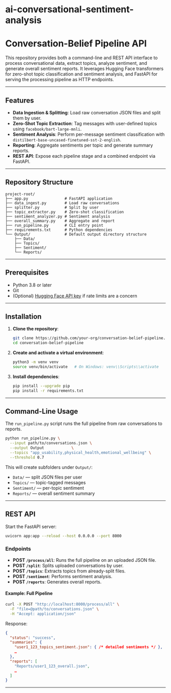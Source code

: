 # ai-conversational-sentiment-analysis
# Conversation-Belief Pipeline API

This repository provides both a command-line and REST API interface to process conversational data, extract topics, analyze sentiment, and generate overall sentiment reports. It leverages Hugging Face transformers for zero-shot topic classification and sentiment analysis, and FastAPI for serving the processing pipeline as HTTP endpoints.

---

## Features

* **Data Ingestion & Splitting**: Load raw conversation JSON files and split them by user.
* **Zero-Shot Topic Extraction**: Tag messages with user-defined topics using `facebook/bart-large-mnli`.
* **Sentiment Analysis**: Perform per-message sentiment classification with `distilbert-base-uncased-finetuned-sst-2-english`.
* **Reporting**: Aggregate sentiments per topic and generate summary reports.
* **REST API**: Expose each pipeline stage and a combined endpoint via FastAPI.

---

## Repository Structure

```
project-root/
├── app.py                # FastAPI application
├── data_ingest.py        # Load raw conversations
├── splitter.py           # Split by user
├── topic_extractor.py    # Zero-shot classification
├── sentiment_analyzer.py # Sentiment analysis
├── overall_summary.py    # Aggregate and report
├── run_pipeline.py       # CLI entry point
├── requirements.txt      # Python dependencies
└── Output/               # Default output directory structure
    ├── Data/
    ├── Topics/
    ├── Sentiment/
    └── Reports/
```

---

## Prerequisites

* Python 3.8 or later
* Git
* (Optional) [Hugging Face API key](https://huggingface.co/docs/hub/security-tokens) if rate limits are a concern

---

## Installation

1. **Clone the repository**:

   ```bash
   git clone https://github.com/your-org/conversation-belief-pipeline.git
   cd conversation-belief-pipeline
   ```

2. **Create and activate a virtual environment**:

   ```bash
   python3 -m venv venv
   source venv/bin/activate   # On Windows: venv\\Scripts\\activate
   ```

3. **Install dependencies**:

   ```bash
   pip install --upgrade pip
   pip install -r requirements.txt
   ```

---

## Command-Line Usage

The `run_pipeline.py` script runs the full pipeline from raw conversations to reports.

```bash
python run_pipeline.py \
  --input path/to/conversations.json \
  --output Output            \
  --topics "app_usability,physical_health,emotional_wellbeing" \
  --threshold 0.7
```

This will create subfolders under `Output/`:

* `Data/` — split JSON files per user
* `Topics/` — topic-tagged messages
* `Sentiment/` — per-topic sentiment
* `Reports/` — overall sentiment summary

---

## REST API

Start the FastAPI server:

```bash
uvicorn app:app --reload --host 0.0.0.0 --port 8000
```

### Endpoints

* **POST `/process/all`**: Runs the full pipeline on an uploaded JSON file.
* **POST `/split`**: Splits uploaded conversations by user.
* **POST `/topics`**: Extracts topics from already-split files.
* **POST `/sentiment`**: Performs sentiment analysis.
* **POST `/reports`**: Generates overall reports.

#### Example: Full Pipeline

```bash
curl -X POST "http://localhost:8000/process/all" \
  -F "file=@path/to/conversations.json" \
  -H "Accept: application/json"
```

Response:

```json
{
  "status": "success",
  "summaries": {
    "user1_123_topics_sentiment.json": { /* detailed sentiments */ },
    …
  },
  "reports": [
    "Reports/user1_123_overall.json",
    …
  ]
}
```

---


